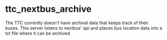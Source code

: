 # ttc_nextbus_archive
The TTC currently doesn't have archival data that keeps track of their buses. This server listens to nextbus' api and places bus location data into a txt file where it can be archived
